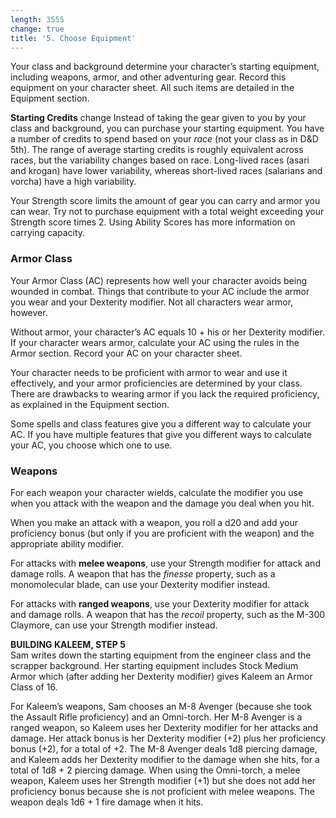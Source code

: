 ```yaml
---
length: 3555
change: true
title: '5. Choose Equipment'
---
```


Your class and background determine your character’s starting equipment, including weapons, armor, and other adventuring
gear. Record this equipment on your character sheet. All such items are detailed in the Equipment section.


__Starting Credits__ <v-chip color="orange accent-2" text-color="black" class="v-chip--x-small">change</v-chip>
Instead of taking the gear given to you by your class and background, you can purchase your starting equipment. You
have a number of credits to spend based on your _race_ (not your class as in D&D 5th). The range of average starting credits
is roughly equivalent across races, but the variability changes based on race. Long-lived races (asari and krogan) have lower
variability, whereas short-lived races (salarians and vorcha) have a high variability.

Your Strength score limits the amount of gear you can carry and armor you can wear. Try not to purchase equipment with
a total weight exceeding your Strength score times 2. <nuxt-link to="/phb/rules/using-ability-scores#strength">Using Ability Scores</nuxt-link>
has more information on carrying capacity.

### Armor Class

Your Armor Class (AC) represents how well your character avoids being wounded in combat. Things that contribute to your
AC include the armor you wear and your Dexterity modifier. Not all characters wear armor, however.

Without armor, your character’s AC equals 10 + his or her Dexterity modifier. If your character wears armor,
calculate your AC using the rules in the <nuxt-link to="/phb/rules/equipment#armor">Armor</nuxt-link> section. Record
your AC on your character sheet.

Your character needs to be proficient with armor to wear and use it effectively, and your armor proficiencies are
determined by your class. There are drawbacks to wearing armor if you lack the required proficiency, as explained in
the Equipment section.

Some spells and class features give you a different way to calculate your AC. If you have multiple features that give
you different ways to calculate your AC, you choose which one to use.

### Weapons
For each weapon your character wields, calculate the modifier you use when you attack with the weapon and the damage
you deal when you hit.

When you make an attack with a weapon, you roll a d20 and add your proficiency bonus (but only if you are proficient
with the weapon) and the appropriate ability modifier.

For attacks with __melee weapons__, use your Strength modifier for attack and damage rolls. A weapon that has the
_finesse_ property, such as a monomolecular blade, can use your Dexterity modifier instead.

For attacks with __ranged weapons__, use your Dexterity modifier for attack and damage rolls. A weapon that has the
_recoil_ property, such as the M-300 Claymore, can use your Strength modifier instead.

<v-alert type="info" :value="true">
<strong>BUILDING KALEEM, STEP 5</strong><br>
Sam writes down the starting equipment from the engineer class and the scrapper background. Her starting equipment
includes Stock Medium Armor which (after adding her Dexterity modifier) gives Kaleem an Armor Class of 16.

For Kaleem’s weapons, Sam chooses an M-8 Avenger (because she took the Assault Rifle proficiency) and an Omni-torch.
Her M-8 Avenger is a ranged weapon, so Kaleem uses her Dexterity modifier for her attacks and damage. Her attack bonus is
her Dexterity modifier (+2) plus her proficiency bonus (+2), for a total of +2. The M-8 Avenger deals 1d8 piercing damage,
and Kaleem adds her Dexterity modifier to the damage when she hits, for a total of 1d8 + 2 piercing damage. When using the
Omni-torch, a melee weapon, Kaleem uses her Strength modifier (+1) but she does not add her proficiency bonus because
she is not proficient with melee weapons. The weapon deals 1d6 + 1 fire damage when it hits.
</v-alert>

<source-reference pages="9" source="basic"></source-reference>
